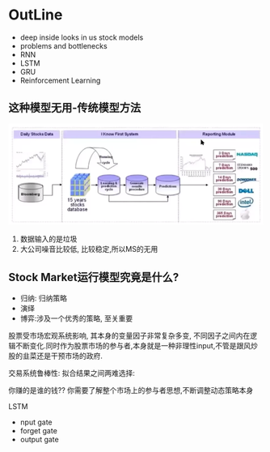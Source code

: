 # OutLine
- deep inside looks in us stock models
- problems and bottlenecks
- RNN
- LSTM
- GRU
- Reinforcement Learning

## 这种模型无用-传统模型方法
![](无用预测模型.png)
1. 数据输入的是垃圾
2. 大公司噪音比较低, 比较稳定,所以MS的无用

## Stock Market运行模型究竟是什么?
- 归纳: 归纳策略
- 演绎
- 博弈:涉及一个优秀的策略, 至关重要

股票受市场宏观系统影响, 其本身的变量因子非常复杂多变, 不同因子之间内在逻辑不断变化.同时作为股票市场的参与者,本身就是一种非理性input,不管是跟风炒股的韭菜还是干预市场的政府.

交易系统鲁棒性:
拟合结果之间两难选择:

你赚的是谁的钱??
你需要了解整个市场上的参与者思想,不断调整动态策略本身

LSTM
- nput gate
- forget gate
- output gate

